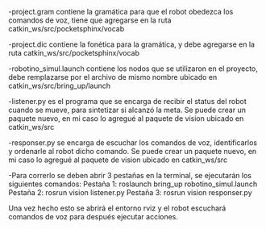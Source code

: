 -project.gram contiene la gramática para que el robot obedezca los comandos de voz, tiene que agregarse en la ruta catkin_ws/src/pocketsphinx/vocab

-project.dic contiene la fonética para la gramática, y debe agregarse en la ruta catkin_ws/src/pocketsphinx/vocab

-robotino_simul.launch contiene los nodos que se utilizaron en el proyecto, debe remplazarse por el archivo de mismo nombre ubicado en catkin_ws/src/bring_up/launch

-listener.py es el programa que se encarga de recibir el status del robot cuando se mueve, para sintetizar si alcanzó la meta. Se puede crear un paquete nuevo, en mi caso lo agregué al paquete de vision ubicado en catkin_ws/src

-responser.py se encarga de escuchar los comandos de voz, identificarlos y ordenarle al robot dicho comando. Se puede crear un paquete nuevo, en mi caso lo agregué al paquete de vision ubicado en catkin_ws/src

-Para correrlo se deben abrir 3 pestañas en la terminal, se ejecutarán los siguientes comandos: 
	Pestaña 1: roslaunch bring_up robotino_simul.launch 
	Pestaña 2: rosrun vision listener.py
	Pestaña 3: rosrun vision responser.py

Una vez hecho esto se abrirá el entorno rviz y el robot escuchará comandos de voz para después ejecutar acciones.